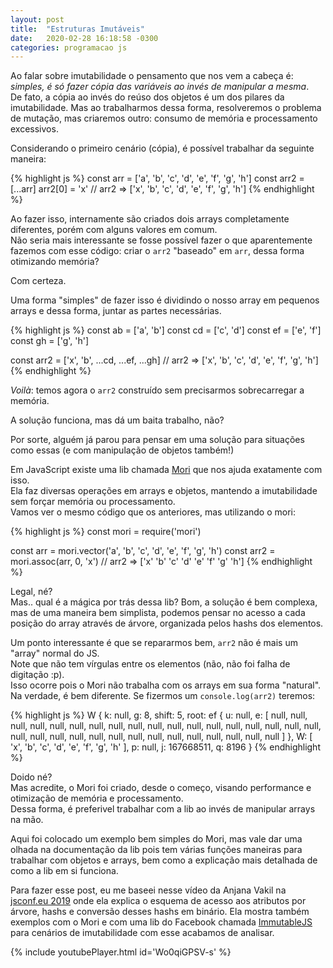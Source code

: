 ```yaml
---
layout: post
title:  "Estruturas Imutáveis"
date:   2020-02-28 16:18:58 -0300
categories: programacao js
---
```

Ao falar sobre imutabilidade o pensamento que nos vem a cabeça é: _simples, é só fazer cópia das variáveis ao invés de manipular a mesma_.  
De fato, a cópia ao invés do reúso dos objetos é um dos pilares da imutabilidade. Mas ao trabalharmos dessa forma, resolveremos o problema de mutação, mas criaremos outro: consumo de memória e processamento excessivos.

Considerando o primeiro cenário (cópia), é possível trabalhar da seguinte maneira:

{% highlight js %}
const arr = ['a', 'b', 'c', 'd', 'e', 'f', 'g', 'h']
const arr2 = [...arr]
arr2[0] = 'x'
// arr2 => ['x', 'b', 'c', 'd', 'e', 'f', 'g', 'h']
{% endhighlight %}

Ao fazer isso, internamente são criados dois arrays completamente diferentes, porém com alguns valores em comum.  
Não seria mais interessante se fosse possível fazer o que aparentemente fazemos com esse código: criar o `arr2` "baseado" em `arr`, dessa forma otimizando memória?

Com certeza.  

Uma forma "simples" de fazer isso é dividindo o nosso array em pequenos arrays e dessa forma, juntar as partes necessárias.

{% highlight js %}
const ab = ['a', 'b']
const cd = ['c', 'd']
const ef = ['e', 'f']
const gh = ['g', 'h']

const arr2 = ['x', 'b', ...cd, ...ef, ...gh]
// arr2 => ['x', 'b', 'c', 'd', 'e', 'f', 'g', 'h']
{% endhighlight %}

_Voilà_: temos agora o `arr2` construído sem precisarmos sobrecarregar a memória.

A solução funciona, mas dá um baita trabalho, não?

Por sorte, alguém já parou para pensar em uma solução para situações como essas (e com manipulação de objetos também!)

Em JavaScript existe uma lib chamada [Mori](https://swannodette.github.io/mori) que nos ajuda exatamente com isso.  
Ela faz diversas operações em arrays e objetos, mantendo a imutabilidade sem forçar memória ou processamento.  
Vamos ver o mesmo código que os anteriores, mas utilizando o mori:

{% highlight js %}
const mori = require('mori')

const arr = mori.vector('a', 'b', 'c', 'd', 'e', 'f', 'g', 'h')
const arr2 = mori.assoc(arr, 0, 'x')
// arr2 => ['x' 'b' 'c' 'd' 'e' 'f' 'g' 'h']
{% endhighlight %}


Legal, né?  
Mas.. qual é a mágica por trás dessa lib?
Bom, a solução é bem complexa, mas de uma maneira bem simplista, podemos pensar no acesso a cada posição do array através de árvore, organizada pelos hashs dos elementos. 

Um ponto interessante é que se repararmos bem, `arr2` não é mais um "array" normal do JS.  
Note que não tem vírgulas entre os elementos (não, não foi falha de digitação :p).  
Isso ocorre pois o Mori não trabalha com os arrays em sua forma "natural". Na verdade, é bem diferente. Se fizermos um `console.log(arr2)` teremos:

{% highlight js %}
W {
  k: null,
  g: 8,
  shift: 5,
  root: ef {
    u: null,
    e: [
      null, null, null, null, null,
      null, null, null, null, null,
      null, null, null, null, null,
      null, null, null, null, null,
      null, null, null, null, null,
      null, null, null, null, null,
      null, null
    ]
  },
  W: [
    'x', 'b', 'c',
    'd', 'e', 'f',
    'g', 'h'
  ],
  p: null,
  j: 167668511,
  q: 8196
}
{% endhighlight %}

Doido né?  
Mas acredite, o Mori foi criado, desde o começo, visando performance e otimização de memória e processamento.  
Dessa forma, é preferivel trabalhar com a lib ao invés de manipular arrays na mão.

Aqui foi colocado um exemplo bem simples do Mori, mas vale dar uma olhada na documentação da lib pois tem várias funções maneiras para trabalhar com objetos e arrays, bem como a explicação mais detalhada de como a lib em si funciona.

Para fazer esse post, eu me baseei nesse vídeo da Anjana Vakil na [jsconf.eu 2019](https://jsconf.eu) onde ela explica o esquema de acesso aos atributos por árvore, hashs e conversão desses hashs em binário. Ela mostra também exemplos com o Mori e com uma lib do Facebook chamada [ImmutableJS](https://immutable-js.github.io/immutable-js/) para cenários de imutabilidade com esse acabamos de analisar. 

{% include youtubePlayer.html id='Wo0qiGPSV-s' %}
